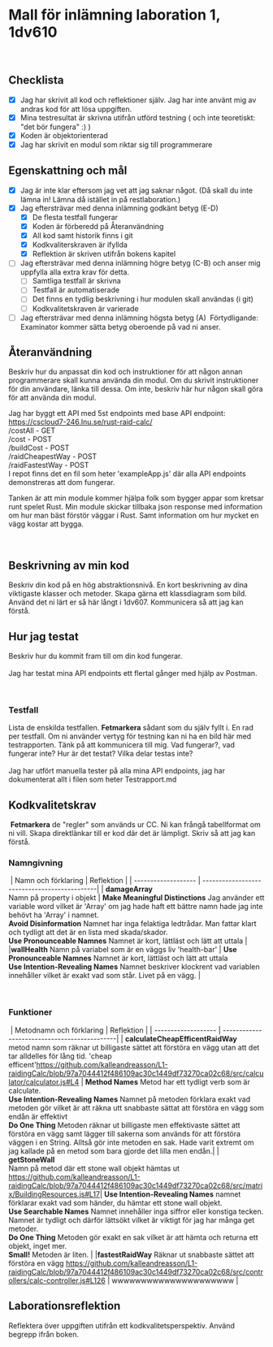 # Mall för inlämning laboration 1, 1dv610
​
## Checklista
  - [x] Jag har skrivit all kod och reflektioner själv. Jag har inte använt mig av andras kod för att lösa uppgiften.
  - [x] Mina testresultat är skrivna utifrån utförd testning ( och inte teoretiskt: "det bör fungera" :) )
  - [x] Koden är objektorienterad
  - [x] Jag har skrivit en modul som riktar sig till programmerare
​
## Egenskattning och mål
  - [x] Jag är inte klar eftersom jag vet att jag saknar något. (Då skall du inte lämna in! Lämna då istället in på restlaboration.)
  - [x] Jag eftersträvar med denna inlämning godkänt betyg (E-D)
    - [x] De flesta testfall fungerar
    - [x] Koden är förberedd på Återanvändning
    - [x] All kod samt historik finns i git 
    - [x] Kodkvaliterskraven är ifyllda
    - [x] Reflektion är skriven utifrån bokens kapitel 
  - [ ] Jag eftersträvar med denna inlämning högre betyg (C-B) och anser mig uppfylla alla extra krav för detta. 
    - [ ] Samtliga testfall är skrivna    
    - [ ] Testfall är automatiserade
    - [ ] Det finns en tydlig beskrivning i hur modulen skall användas (i git)
    - [ ] Kodkvalitetskraven är varierade 
  - [ ] Jag eftersträvar med denna inlämning högsta betyg (A) 
​
Förtydligande: Examinator kommer sätta betyg oberoende på vad ni anser. 
​
## Återanvändning
Beskriv hur du anpassat din kod och instruktioner för att någon annan programmerare skall kunna använda din modul. Om du skrivit instruktioner för din användare, länka till dessa. Om inte, beskriv här hur någon skall göra för att använda din modul.

Jag har byggt ett API med 5st endpoints med base API endpoint: https://cscloud7-246.lnu.se/rust-raid-calc/ <br>
/costAll - GET<br>
/cost - POST<br>
/buildCost - POST<br>
/raidCheapestWay - POST<br>
/raidFastestWay - POST<br>
I repot finns det en fil som heter 'exampleApp.js' där alla API endpoints demonstreras att dom fungerar.<br>

Tanken är att min module kommer hjälpa folk som bygger appar som kretsar runt spelet Rust. Min module skickar tillbaka json response med information om hur man bäst förstör väggar i Rust. Samt information om hur mycket en vägg kostar att bygga. 

​
## Beskrivning av min kod
Beskriv din kod på en hög abstraktionsnivå. En kort beskrivning av dina viktigaste klasser och metoder. Skapa gärna ett klassdiagram som bild. Använd det ni lärt er så här långt i 1dv607. Kommunicera så att jag kan förstå.
​
## Hur jag testat
Beskriv hur du kommit fram till om din kod fungerar.<br>
<br>
Jag har testat mina API endpoints ett flertal gånger med hjälp av Postman.

​
### Testfall
Lista de enskilda testfallen. **Fetmarkera** sådant som du själv fyllt i. En rad per testfall. Om ni använder vertyg för testning kan ni ha en bild här med testrapporten. Tänk på att kommunicera till mig. Vad fungerar?, vad fungerar inte? Hur är det testat? Vilka delar testas inte? <br>
​<br>
Jag har utfört manuella tester på alla mina API endpoints, jag har dokumenterat allt i filen som heter Testrapport.md
​
​
## Kodkvalitetskrav
​
**Fetmarkera** de "regler" som används ur CC. Ni kan frångå tabellformat om ni vill. Skapa direktlänkar till er kod där det är lämpligt. Skriv så att jag kan förstå.
​
### Namngivning
​
| Namn och förklaring  | Reflektion                                   |
| -------------------  | ---------------------------------------------|
| **damageArray**<br> Namn på property i objekt | **Make Meaningful Distinctions** Jag använder ett variable word vilket är 'Array' om jag hade haft ett bättre namn hade jag inte behövt ha 'Array' i namnet.<br> **Avoid Disinformation** Namnet har inga felaktiga ledtrådar. Man fattar klart och tydligt att det är en lista med skada/skador.<br> **Use Pronounceable Namnes** Namnet är kort, lättläst och lätt att uttala |
|**wallHealth** Namn på variabel som är en väggs liv 'health-bar'             | **Use Pronounceable Namnes** Namnet är kort, lättläst och lätt att uttala <br> **Use Intention-Revealing Names** Namnet beskriver klockrent vad variablen innehåller vilket är exakt vad som står. Livet på en vägg.   |

​
### Funktioner
​
| Metodnamn och förklaring  | Reflektion                                   |
| -------------------  | ---------------------------------------------|
| **calculateCheapEfficentRaidWay** <br> metod namn som räknar ut billigaste sättet att förstöra en vägg utan att det tar alldelles för lång tid. 'cheap efficent'https://github.com/kalleandreasson/L1-raidingCalc/blob/97a7044412f486109ac30c1449df73270ca02c68/src/calculator/calculator.js#L4                     |  **Method Names** Metod har ett tydligt verb som är calculate. <br> **Use Intention-Revealing Names** Namnet på metoden förklara exakt vad metoden gör vilket är att räkna utt snabbaste sättat att förstöra en vägg som endån är effektivt<br> **Do One Thing** Metoden räknar ut billigaste men effektivaste sättet att förstöra en vägg samt lägger till sakerna som används för att förstöra väggen i en String. Alltså gör inte metoden en sak. Hade varit extremt om jag kallade på en metod som bara gjorde det lilla men endån.|
| **getStoneWall**<br> Namn på metod där ett stone wall objekt hämtas ut https://github.com/kalleandreasson/L1-raidingCalc/blob/97a7044412f486109ac30c1449df73270ca02c68/src/matrix/BuildingResources.js#L17|  **Use Intention-Revealing Names** namnet förklarar exakt vad som händer, du hämtar ett stone wall objekt.<br> **Use Searchable Names** Namnet innehåller inga siffror eller konstiga tecken. Namnet är tydligt och därför lättsökt vilket är viktigt för jag har många get metoder.<br> **Do One Thing** Metoden gör exakt en sak vilket är att hämta och returna ett objekt, inget mer. <br> **Small!** Metoden är liten.                                             |
|**fastestRaidWay** Räknar ut snabbaste sättet att förstöra en vägg https://github.com/kalleandreasson/L1-raidingCalc/blob/97a7044412f486109ac30c1449df73270ca02c68/src/controllers/calc-controller.js#L126 |    wwwwwwwwwwwwwwwwwwwww                                                 |
​
## Laborationsreflektion
Reflektera över uppgiften utifrån ett kodkvalitetsperspektiv. Använd begrepp ifrån boken. 
